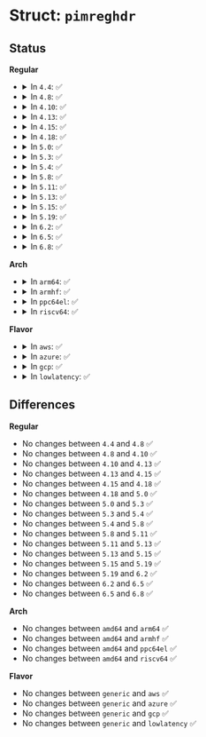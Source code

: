 # Struct: <code>pimreghdr</code>

## Status
<b>Regular</b>
<ul>
<li>
<details>
<summary>In <code>4.4</code>: ✅</summary>

```c
struct pimreghdr {
    __u8 type;
    __u8 reserved;
    __be16 csum;
    __be32 flags;
};
```
</details>
</li>
<li>
<details>
<summary>In <code>4.8</code>: ✅</summary>

```c
struct pimreghdr {
    __u8 type;
    __u8 reserved;
    __be16 csum;
    __be32 flags;
};
```
</details>
</li>
<li>
<details>
<summary>In <code>4.10</code>: ✅</summary>

```c
struct pimreghdr {
    __u8 type;
    __u8 reserved;
    __be16 csum;
    __be32 flags;
};
```
</details>
</li>
<li>
<details>
<summary>In <code>4.13</code>: ✅</summary>

```c
struct pimreghdr {
    __u8 type;
    __u8 reserved;
    __be16 csum;
    __be32 flags;
};
```
</details>
</li>
<li>
<details>
<summary>In <code>4.15</code>: ✅</summary>

```c
struct pimreghdr {
    __u8 type;
    __u8 reserved;
    __be16 csum;
    __be32 flags;
};
```
</details>
</li>
<li>
<details>
<summary>In <code>4.18</code>: ✅</summary>

```c
struct pimreghdr {
    __u8 type;
    __u8 reserved;
    __be16 csum;
    __be32 flags;
};
```
</details>
</li>
<li>
<details>
<summary>In <code>5.0</code>: ✅</summary>

```c
struct pimreghdr {
    __u8 type;
    __u8 reserved;
    __be16 csum;
    __be32 flags;
};
```
</details>
</li>
<li>
<details>
<summary>In <code>5.3</code>: ✅</summary>

```c
struct pimreghdr {
    __u8 type;
    __u8 reserved;
    __be16 csum;
    __be32 flags;
};
```
</details>
</li>
<li>
<details>
<summary>In <code>5.4</code>: ✅</summary>

```c
struct pimreghdr {
    __u8 type;
    __u8 reserved;
    __be16 csum;
    __be32 flags;
};
```
</details>
</li>
<li>
<details>
<summary>In <code>5.8</code>: ✅</summary>

```c
struct pimreghdr {
    __u8 type;
    __u8 reserved;
    __be16 csum;
    __be32 flags;
};
```
</details>
</li>
<li>
<details>
<summary>In <code>5.11</code>: ✅</summary>

```c
struct pimreghdr {
    __u8 type;
    __u8 reserved;
    __be16 csum;
    __be32 flags;
};
```
</details>
</li>
<li>
<details>
<summary>In <code>5.13</code>: ✅</summary>

```c
struct pimreghdr {
    __u8 type;
    __u8 reserved;
    __be16 csum;
    __be32 flags;
};
```
</details>
</li>
<li>
<details>
<summary>In <code>5.15</code>: ✅</summary>

```c
struct pimreghdr {
    __u8 type;
    __u8 reserved;
    __be16 csum;
    __be32 flags;
};
```
</details>
</li>
<li>
<details>
<summary>In <code>5.19</code>: ✅</summary>

```c
struct pimreghdr {
    __u8 type;
    __u8 reserved;
    __be16 csum;
    __be32 flags;
};
```
</details>
</li>
<li>
<details>
<summary>In <code>6.2</code>: ✅</summary>

```c
struct pimreghdr {
    __u8 type;
    __u8 reserved;
    __be16 csum;
    __be32 flags;
};
```
</details>
</li>
<li>
<details>
<summary>In <code>6.5</code>: ✅</summary>

```c
struct pimreghdr {
    __u8 type;
    __u8 reserved;
    __be16 csum;
    __be32 flags;
};
```
</details>
</li>
<li>
<details>
<summary>In <code>6.8</code>: ✅</summary>

```c
struct pimreghdr {
    __u8 type;
    __u8 reserved;
    __be16 csum;
    __be32 flags;
};
```
</details>
</li>
</ul>
<b>Arch</b>
<ul>
<li>
<details>
<summary>In <code>arm64</code>: ✅</summary>

```c
struct pimreghdr {
    __u8 type;
    __u8 reserved;
    __be16 csum;
    __be32 flags;
};
```
</details>
</li>
<li>
<details>
<summary>In <code>armhf</code>: ✅</summary>

```c
struct pimreghdr {
    __u8 type;
    __u8 reserved;
    __be16 csum;
    __be32 flags;
};
```
</details>
</li>
<li>
<details>
<summary>In <code>ppc64el</code>: ✅</summary>

```c
struct pimreghdr {
    __u8 type;
    __u8 reserved;
    __be16 csum;
    __be32 flags;
};
```
</details>
</li>
<li>
<details>
<summary>In <code>riscv64</code>: ✅</summary>

```c
struct pimreghdr {
    __u8 type;
    __u8 reserved;
    __be16 csum;
    __be32 flags;
};
```
</details>
</li>
</ul>
<b>Flavor</b>
<ul>
<li>
<details>
<summary>In <code>aws</code>: ✅</summary>

```c
struct pimreghdr {
    __u8 type;
    __u8 reserved;
    __be16 csum;
    __be32 flags;
};
```
</details>
</li>
<li>
<details>
<summary>In <code>azure</code>: ✅</summary>

```c
struct pimreghdr {
    __u8 type;
    __u8 reserved;
    __be16 csum;
    __be32 flags;
};
```
</details>
</li>
<li>
<details>
<summary>In <code>gcp</code>: ✅</summary>

```c
struct pimreghdr {
    __u8 type;
    __u8 reserved;
    __be16 csum;
    __be32 flags;
};
```
</details>
</li>
<li>
<details>
<summary>In <code>lowlatency</code>: ✅</summary>

```c
struct pimreghdr {
    __u8 type;
    __u8 reserved;
    __be16 csum;
    __be32 flags;
};
```
</details>
</li>
</ul>

## Differences
<b>Regular</b>
<ul>
<li>
No changes between <code>4.4</code> and <code>4.8</code> ✅
</li>
<li>
No changes between <code>4.8</code> and <code>4.10</code> ✅
</li>
<li>
No changes between <code>4.10</code> and <code>4.13</code> ✅
</li>
<li>
No changes between <code>4.13</code> and <code>4.15</code> ✅
</li>
<li>
No changes between <code>4.15</code> and <code>4.18</code> ✅
</li>
<li>
No changes between <code>4.18</code> and <code>5.0</code> ✅
</li>
<li>
No changes between <code>5.0</code> and <code>5.3</code> ✅
</li>
<li>
No changes between <code>5.3</code> and <code>5.4</code> ✅
</li>
<li>
No changes between <code>5.4</code> and <code>5.8</code> ✅
</li>
<li>
No changes between <code>5.8</code> and <code>5.11</code> ✅
</li>
<li>
No changes between <code>5.11</code> and <code>5.13</code> ✅
</li>
<li>
No changes between <code>5.13</code> and <code>5.15</code> ✅
</li>
<li>
No changes between <code>5.15</code> and <code>5.19</code> ✅
</li>
<li>
No changes between <code>5.19</code> and <code>6.2</code> ✅
</li>
<li>
No changes between <code>6.2</code> and <code>6.5</code> ✅
</li>
<li>
No changes between <code>6.5</code> and <code>6.8</code> ✅
</li>
</ul>
<b>Arch</b>
<ul>
<li>
No changes between <code>amd64</code> and <code>arm64</code> ✅
</li>
<li>
No changes between <code>amd64</code> and <code>armhf</code> ✅
</li>
<li>
No changes between <code>amd64</code> and <code>ppc64el</code> ✅
</li>
<li>
No changes between <code>amd64</code> and <code>riscv64</code> ✅
</li>
</ul>
<b>Flavor</b>
<ul>
<li>
No changes between <code>generic</code> and <code>aws</code> ✅
</li>
<li>
No changes between <code>generic</code> and <code>azure</code> ✅
</li>
<li>
No changes between <code>generic</code> and <code>gcp</code> ✅
</li>
<li>
No changes between <code>generic</code> and <code>lowlatency</code> ✅
</li>
</ul>

